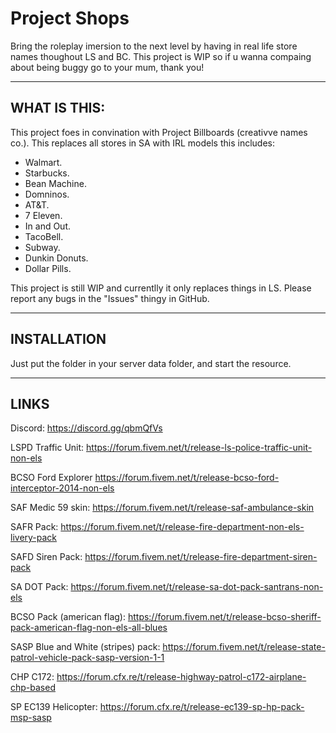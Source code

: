 # Project Shops
Bring the roleplay imersion to the next level by having in real life store names thoughout LS and BC. This project is WIP so if u wanna compaing about being buggy go to your mum, thank you!


---------------------------------
WHAT IS THIS:
---------------------------------
This project foes in convination with Project Billboards (creativve names co.). This replaces all stores in SA with IRL models this includes:

- Walmart.
- Starbucks.
- Bean Machine.
- Domninos.
- AT&T.
- 7 Eleven.
- In and Out.
- TacoBell.
- Subway.
- Dunkin Donuts.
- Dollar Pills.

This project is still WIP and currentlly it only replaces things in LS. Please report any bugs in the "Issues" thingy in GitHub.


---------------------------------
INSTALLATION
---------------------------------

Just put the folder in your server data folder, and start the resource.

---------------------------------
LINKS
---------------------------------

Discord: https://discord.gg/qbmQfVs




LSPD Traffic Unit: https://forum.fivem.net/t/release-ls-police-traffic-unit-non-els

BCSO Ford Explorer https://forum.fivem.net/t/release-bcso-ford-interceptor-2014-non-els

SAF Medic 59 skin: https://forum.fivem.net/t/release-saf-ambulance-skin

SAFR Pack: https://forum.fivem.net/t/release-fire-department-non-els-livery-pack

SAFD Siren Pack: https://forum.fivem.net/t/release-fire-department-siren-pack

SA DOT Pack: https://forum.fivem.net/t/release-sa-dot-pack-santrans-non-els

BCSO Pack (american flag): https://forum.fivem.net/t/release-bcso-sheriff-pack-american-flag-non-els-all-blues

SASP Blue and White (stripes) pack: https://forum.fivem.net/t/release-state-patrol-vehicle-pack-sasp-version-1-1

CHP C172: https://forum.cfx.re/t/release-highway-patrol-c172-airplane-chp-based

SP EC139 Helicopter: https://forum.cfx.re/t/release-ec139-sp-hp-pack-msp-sasp


